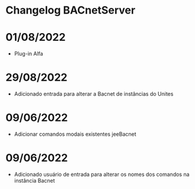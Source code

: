 # Changelog BACnetServer


# 01/08/2022

- Plug-in Alfa


# 29/08/2022

- Adicionado entrada para alterar a Bacnet de instâncias do Unites


# 09/06/2022

- Adicionar comandos modais existentes jeeBacnet


# 09/06/2022

- Adicionado usuário de entrada para alterar os nomes dos comandos na instância Bacnet





